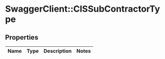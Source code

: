 # SwaggerClient::CISSubContractorType

## Properties
Name | Type | Description | Notes
------------ | ------------- | ------------- | -------------

